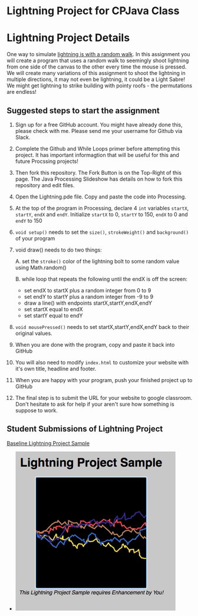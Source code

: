 # Lightning Project for CPJava Class
Lightning Project Details
=========================

One way to simulate [lightning is with a random walk](https://docs.google.com/presentation/d/1xGizmPZMgQUjcCF3VoNeVKW0jcfCEb9NSDSkfl5RB9k/edit#slide=id.g40fbbe7893_13_9). In this assignment you will create a program that uses a random walk to seemingly shoot lightning from one side of the canvas to the other every time the mouse is pressed. We will create many variations of this assignment to shoot the lightning in multiple directions, it may not even be lightning, it could be a Light Sabre! We might get lightning to strike building with pointy roofs - the permutations are endless!

## Suggested steps to start the assignment

1. Sign up for a free GitHub account. You might have already done this, please check with me. Please send me your username for Github via Slack.
1. Complete the Github and While Loops primer before attempting this project. It has important informagtion that will be useful for this and future Procssing projects!
1. Then fork this repository. The Fork Button is on the Top-Right of this page. The Java Processing Slideshow has details on how to fork this repository and edit files.
1. Open the Lightning.pde file. Copy and paste the code into Processing.
1. At the top of the program in Processing, declare 4 ````int```` variables ````startX````, ````startY````, ````endX```` and ````endY````. Initialize ````startX```` to 0, ````startY```` to 150, ````endX```` to 0 and ````endY```` to 150
1. ````void setup()```` needs to set the ````size()````, ````strokeWeight()```` and ````background()```` of your program
1. void draw() needs to do two things:

    A.  set the ````stroke()```` color of the lightning bolt to some random value using Math.random()
    
    B. while loop that repeats the following until the endX is off the screen:
    * set endX to startX plus a random integer from 0 to 9
    * set endY to startY plus a random integer from -9 to 9
    * draw a line() with endpoints startX,startY,endX,endY
    * set startX equal to endX
    * set startY equal to endY
1.  ````void mousePressed()```` needs to set startX,startY,endX,endY back to their original values.

1. When you are done with the program, copy and paste it back into GitHub
1. You will also need to modify ````index.html```` to customize your website with it's own title, headline and footer. 
1. When you are happy with your program, push your finished project up to GitHub
1. The final step is to submit the URL for your website to google classroom. Don't hesitate to ask for help if your aren't sure how something is suppose to work.

## Student Submissions of Lightning Project

[Baseline Lightning Project Sample](https://chandrunarayan.github.io/sketches/Lightning/)

* ![alt text][lightning]

[lightning]: lightning.png
